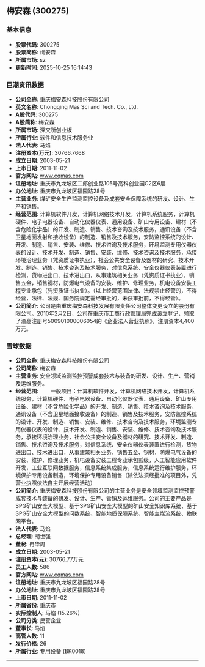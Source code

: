 ## 梅安森 (300275)

### 基本信息

- **股票代码**: 300275
- **股票简称**: 梅安森
- **所属市场**: sz
- **更新时间**: 2025-10-25 16:14:43

### 巨潮资讯数据

- **公司全称**: 重庆梅安森科技股份有限公司
- **英文名称**: Chongqing Mas Sci and Tech. Co., Ltd.
- **A股代码**: 300275
- **A股简称**: 梅安森
- **所属市场**: 深交所创业板
- **所属行业**: 软件和信息技术服务业
- **法人代表**: 马焰
- **注册资本(万元)**: 30766.7668
- **成立日期**: 2003-05-21
- **上市日期**: 2011-11-02
- **官方网站**: www.cqmas.com
- **注册地址**: 重庆市九龙坡区二郎创业路105号高科创业园C2区6层
- **办公地址**: 重庆市九龙坡区福园路28号
- **主营业务**: 煤矿安全生产监测监控设备及成套安全保障系统的研发、设计、生产和销售。
- **经营范围**: 计算机软件开发，计算机网络技术开发，计算机系统服务，计算机硬件、电子电器设备、自动化仪器仪表、通用设备、矿山专用设备、建材（不含危险化学品）的开发、制造、销售、技术咨询及技术服务，通讯设备（不含卫星地面发射和接收设备）的制造、销售及技术服务，安防监控系统的设计、开发、制造、销售、安装、维修、技术咨询及技术服务，环境监测专用仪器仪表的设计、技术开发、制造、销售、安装、维修、技术咨询及技术服务，承接环境治理业务（凭资质证书执业），社会公共安全设备及器材的研究、技术开发、制造、销售、技术咨询及技术服务，对信息系统、安全仪器仪表装置进行检测，货物进出口、技术进出口，从事建筑相关业务（凭资质证书执业），销售五金，销售钢材，防爆电气设备的安装、维护、修理业务，机电设备安装工程专业承包（凭资质证书执业）。（以上经营范围法律、法规禁止经营的，不得经营，法律、法规、国务院规定需经审批的，未获审批前，不得经营）。
- **公司简介**: 公司是由重庆梅安森科技发展有限责任公司整体变更设立的股份有限公司。2010年2月2日，公司在重庆市工商行政管理局完成设立登记，领取了渝高注册号500901000006054的《企业法人营业执照》，注册资本4,400万元。

### 雪球数据

- **公司全称**: 重庆梅安森科技股份有限公司
- **公司简称**: 梅安森
- **主营业务**: 安全领域监测监控预警成套技术与装备的研发、设计、生产、营销及运维服务。
- **经营范围**: 　　一般项目：计算机软件开发，计算机网络技术开发，计算机系统服务，计算机硬件、电子电器设备、自动化仪器仪表、通用设备、矿山专用设备、建材（不含危险化学品）的开发、制造、销售、技术咨询及技术服务，通讯设备（不含卫星地面接收设备）的制造、销售及技术服务，安防监控系统的设计、开发、制造、销售、安装、维修、技术咨询及技术服务，环境监测专用仪器仪表的设计、技术开发、制造、销售、安装、维修、技术咨询及技术服务，承接环境治理业务，社会公共安全设备及器材的研究、技术开发、制造、销售、技术咨询及技术服务，对信息系统、安全仪器仪表装置进行检测，货物进出口、技术进出口，从事建筑相关业务，销售五金、钢材，防爆电气设备的安装、维护、修理业务，机电设备安装工程专业承包贰级，人工智能应用软件开发，工业互联网数据服务，信息系统集成服务，信息系统运行维护服务，环境保护专用设备制造，环境保护专用设备销售（除依法须经批准的项目外，凭营业执照依法自主开展经营活动）
- **公司简介**: 重庆梅安森科技股份有限公司的主营业务是安全领域监测监控预警成套技术与装备的研发、设计、生产、营销及运维服务。公司的主要产品是SPG矿山安全大模型、基于SPG矿山安全大模型的矿山安全知识库系统、基于SPG矿山安全大模型的问数系统、智能地质保障系统、智能主煤流系统、物联网平台。
- **法人代表**: 马焰
- **总经理**: 胡世强
- **董秘**: 冉华周
- **成立日期**: 2003-05-21
- **注册资本(元)**: 30766.77万元
- **员工人数**: 586
- **官方网站**: www.cqmas.com
- **注册地址**: 重庆市九龙坡区福园路28号
- **办公地址**: 重庆市九龙坡区福园路28号
- **上市日期**: 2011-11-02
- **所属省份**: 重庆市
- **实际控制人**: 马焰 (15.26%)
- **公司分类**: 民营企业
- **董事长**: 马焰
- **高管人数**: 11
- **发行价格**: 26
- **所属行业**: 专用设备 (BK0018)

---